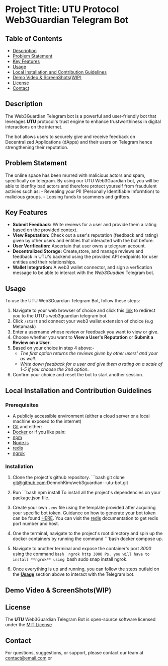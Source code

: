 # Project Title: UTU Protocol Web3Guardian Telegram Bot

## Table of Contents

- [Description](#Description)
- [Problem Statement](#ProblemStatement)
- [Key Features](#KeyFeatures)
- [Usage](#Usage)
- [Local Installation and Contribution Guidelines](#LocalInstallationandCotributionGuidelines)
- [Demo Video  & ScreenShots(WIP)](#DemoVideo&ScreenShots(WIP))
- [License](#License)
- [Contact](#contact)


## Description
The Web3Guardian Telegram bot is a powerful and user-friendly bot that leverages **UTU** protocol's trust engine to enhance trustworthiness in digital interactions on the internet.

The bot allows users to securely give and receive feedback on Decentralized Applications (dApps) and their users on Telegram hence strengthening their reputation.

## Problem Statement
The online space has been murred with malicious actors and spam, specifically on telegram. By using our UTU Web3Guardian bot, you will be able to idenfity bad actors and therefore protect yourself from fraudulent activies such as:
    - Revealing your PII (Personally Identifiable Informtion) to malicious groups.
    - Loosing funds to scammers and grifters.

## Key Features
- **Submit Feedback:** Write reviews for a user and provide them a  rating based on the provided context.
- **View Reputation:** Check out a user's reputation (feedback and rating) given by other users and entities that interacted with the bot before.
- **User Verification:** Ascertain that user owns a telegram account.
- **Decentralized Storage:** Create,store, and manage reviews and feedback in UTU's backend using the provided API endpoints for user entities and their relationships.
- **Wallet Integration:**  A web3 wallet connector, and sign a verfication message to be able to interact with the _Web3Guadian_ Telegram bot.

## Usage
To use the UTU Web3Guardian Telegram Bot, follow these steps:
1. Navigate to your web browser of choice and click this [link](https://t.me/web3guardian_utu_bot) to redirect you to the UTU's web3guardian telegram bot.
2. Click ```/start``` and connect your web3 wallet extension of choice (e.g Metamask)
3. Enter a username whose review or feedback you want to view or give.
4. Choose whether you want to **View a User's Reputation** or **Submit a Review on a User**.
5. Based on your choice in step 4 above:-
    - _The first option returns the reviews given by other users' and your as well_.
    - _Write down feedback for a user and give them a rating on a scale of 1-5 if you choose the 2nd option_.
6. Confirm your choice and reset the bot to start another session.

## Local Installation and Contribution Guidelines
### Prerequisites
- A publicly accessible environment (either a cloud server or a local machine exposed to the internet)
- [Git](https://git-scm.com/downloads)
and either:
- [Docker](https://docs.docker.com/install/)
or if you like pain:
- [npm](https://www.npmjs.com/get-npm)
- [Node.js](https://nodejs.org/en/download/)
- [redis](https://redis.io/download)
- [ngrok]()

### Installation

1. Clone the project's github repository. ```bash
git clone git@github.com:DennohKim/web3guardian--utu-bot.git

2. Run ```bash
npm install 
To install all the project's dependencies on your package.json file.
3. Create your own `.env` file using the template provided after acquiring your specific bot token. Guidance on how to generate your bot token can be found [HERE](https://medium.com/geekculture/generate-telegram-token-for-bot-api-d26faf9bf064). You can visit the [redis](https://redis.io/docs/ui/cli/#:~:text=Host%2C%20port%2C%20password%2C%20and,%2C%20use%20the%20%2Dh%20option.) documentation to get redis port number and host. 

3. One the terminal, navigate to the project's root directory and spin up the docker containers by running the command ```bash 
docker compose up.

4. Navigate to another terminal and expose the container's port _3000_ using the command ```bash 
ngrok http 3000
 Ps. you will have to install **ngrok** using ```bash 
 sudo snap install ngrok.

5. Once everything is up and running, you can follow the steps outlaid on the [**Usage**](#Usage) section above to interact with the Telegram bot.

## Demo Video  & ScreenShots(WIP)

## License
The **UTU** Web3Guardian Telegram Bot is open-source software licensed under the [MIT License](https://github.com/git/git-scm.com/blob/main/MIT-LICENSE.txt)
## Contact
For questions, suggestions, or support, please contact our team at contact@email.com or 